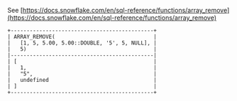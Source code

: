 See [https://docs.snowflake.com/en/sql-reference/functions/array_remove](https://docs.snowflake.com/en/sql-reference/functions/array_remove)
```
+---------------------------------------------+
| ARRAY_REMOVE(                               |
|   [1, 5, 5.00, 5.00::DOUBLE, '5', 5, NULL], |
|   5)                                        |
|---------------------------------------------|
| [                                           |
|   1,                                        |
|   "5",                                      |
|   undefined                                 |
| ]                                           |
+---------------------------------------------+
```

